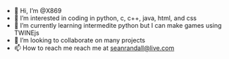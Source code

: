 - 👋 Hi, I’m @X869
- 👀 I’m interested in coding in python, c, c++, java, html, and css
- 🌱 I’m currently learning intermedite python but I can make games using TWINEjs
- 💞️ I’m looking to collaborate on many projects
- 📫 How to reach me  reach me at seanrandall@live.com
<!---
X869/X869 is a ✨ special ✨ repository because its `README.md` (this file) appears on your GitHub profile.
You can click the Preview link to take a look at your changes.
--->
